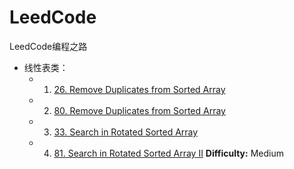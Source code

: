# LeedCode
LeedCode编程之路

- 线性表类：
  - 1. [26. Remove Duplicates from Sorted Array](https://leetcode.com/problems/remove-duplicates-from-sorted-array/)
  - 2. [80. Remove Duplicates from Sorted Array](https://leetcode.com/problems/remove-duplicates-from-sorted-array-ii/)
  - 3. [33. Search in Rotated Sorted Array](https://leetcode.com/problems/search-in-rotated-sorted-array/)
  - 4. [81. Search in Rotated Sorted Array II](https://leetcode.com/problems/search-in-rotated-sorted-array-ii/)   **Difficulty:** Medium
 
